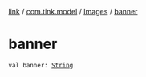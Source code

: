 [link](../../index.md) / [com.tink.model](../index.md) / [Images](index.md) / [banner](./banner.md)

# banner

`val banner: `[`String`](https://kotlinlang.org/api/latest/jvm/stdlib/kotlin/-string/index.html)